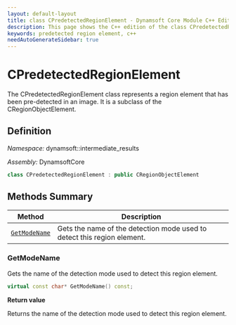 ```yaml
---
layout: default-layout
title: class CPredetectedRegionElement - Dynamsoft Core Module C++ Edition API Reference
description: This page shows the C++ edition of the class CPredetectedRegionElement in Dynamsoft Core Module.
keywords: predetected region element, c++
needAutoGenerateSidebar: true
---
```


# CPredetectedRegionElement

The CPredetectedRegionElement class represents a region element that has been pre-detected in an image. It is a subclass of the CRegionObjectElement.

## Definition

*Namespace:* dynamsoft::intermediate_results

*Assembly:* DynamsoftCore

```cpp
class CPredetectedRegionElement : public CRegionObjectElement
```

## Methods Summary

| Method               | Description |
|----------------------|-------------|
| [`GetModeName`](#getmodename) | Gets the name of the detection mode used to detect this region element. |

### GetModeName

Gets the name of the detection mode used to detect this region element.

```cpp
virtual const char* GetModeName() const;
```

**Return value**

Returns the name of the detection mode used to detect this region element.
